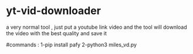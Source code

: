 # yt-vid-downloader
a very normal tool , just put a youtube link video and the tool will download the video with the best quality and save it


#commands :
1-pip install pafy
2-python3 miles_vd.py
